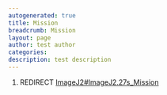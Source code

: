 ```yaml
---
autogenerated: true
title: Mission
breadcrumb: Mission
layout: page
author: test author
categories: 
description: test description
---
```


1.  REDIRECT [ImageJ2\#ImageJ2.27s\_Mission](ImageJ2#ImageJ2.27s_Mission "wikilink")
